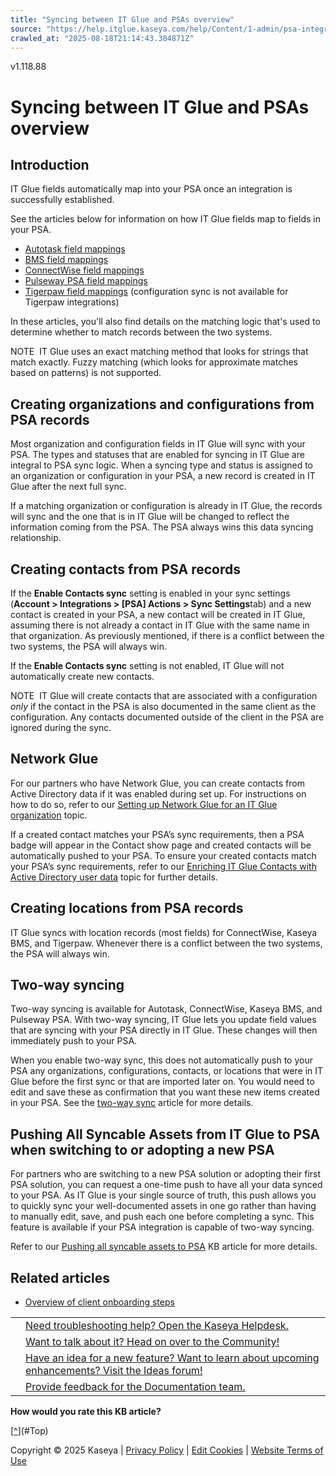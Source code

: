 ```yaml
---
title: "Syncing between IT Glue and PSAs overview"
source: "https://help.itglue.kaseya.com/help/Content/1-admin/psa-integrations/syncing-between-it-glue-and-psas-overview.html"
crawled_at: "2025-08-18T21:14:43.384871Z"
---
```


v1.118.88

# Syncing between IT Glue and PSAs overview

## Introduction

IT Glue fields automatically map into your PSA once an integration is successfully established.

See the articles below for information on how IT Glue fields map to fields in your PSA.

* [Autotask field mappings](integrating-with-autotask.html#Autotask-IT-Glue-field-mappings)
* [BMS field mappings](integrating-with-kaseya-bms.html#BMS-IT-Glue-field-mappings)
* [ConnectWise field mappings](connectwise-manage-field-mappings.html)
* [Pulseway PSA field mappings](psa-field-mappings.html)
* [Tigerpaw field mappings](tigerpaw-field-mappings.html) (configuration sync is not available for Tigerpaw integrations)

In these articles, you'll also find details on the matching logic that's used to determine whether to match records between the two systems.

NOTE  IT Glue uses an exact matching method that looks for strings that match exactly. Fuzzy matching (which looks for approximate matches based on patterns) is not supported.

## Creating organizations and configurations from PSA records

Most organization and configuration fields in IT Glue will sync with your PSA. The types and statuses that are enabled for syncing in IT Glue are integral to PSA sync logic. When a syncing type and status is assigned to an organization or configuration in your PSA, a new record is created in IT Glue after the next full sync.

If a matching organization or configuration is already in IT Glue, the records will sync and the one that is in IT Glue will be changed to reflect the information coming from the PSA. The PSA always wins this data syncing relationship.

## Creating contacts from PSA records

If the **Enable Contacts sync** setting is enabled in your sync settings (**Account > Integrations > [PSA] Actions > Sync Settings**tab) and a new contact is created in your PSA, a new contact will be created in IT Glue, assuming there is not already a contact in IT Glue with the same name in that organization. As previously mentioned, if there is a conflict between the two systems, the PSA will always win.

If the **Enable Contacts sync** setting is not enabled, IT Glue will not automatically create new contacts.

NOTE  IT Glue will create contacts that are associated with a configuration *only* if the contact in the PSA is also documented in the same client as the configuration. Any contacts documented outside of the client in the PSA are ignored during the sync.

## Network Glue

For our partners who have Network Glue, you can create contacts from Active Directory data if it was enabled during set up. For instructions on how to do so, refer to our [Setting up Network Glue for an IT Glue organization](../../4-network-glue/using-network-glue/setting-up-network-glue-for-an-it-glue-organization.html) topic.

If a created contact matches your PSA’s sync requirements, then a PSA badge will appear in the Contact show page and created contacts will be automatically pushed to your PSA. To ensure your created contacts match your PSA’s sync requirements, refer to our [Enriching IT Glue Contacts with Active Directory user data](../../4-network-glue/using-network-glue/enriching-it-glue-contacts-with-active-directory-user-data.html) topic for further details.

## Creating locations from PSA records

IT Glue syncs with location records (most fields) for ConnectWise, Kaseya BMS, and Tigerpaw. Whenever there is a conflict between the two systems, the PSA will always win.

## Two-way syncing

Two-way syncing is available for Autotask, ConnectWise, Kaseya BMS, and Pulseway PSA. With two-way syncing, IT Glue lets you update field values that are syncing with your PSA directly in IT Glue. These changes will then immediately push to your PSA.

When you enable two-way sync, this does not automatically push to your PSA any organizations, configurations, contacts, or locations that were in IT Glue before the first sync or that are imported later on. You would need to edit and save these as confirmation that you want these new items created in your PSA. See the [two-way sync](enabling-two-way-sync.html) article for more details.

## Pushing All Syncable Assets from IT Glue to PSA when switching to or adopting a new PSA

For partners who are switching to a new PSA solution or adopting their first PSA solution, you can request a one-time push to have all your data synced to your PSA. As IT Glue is your single source of truth, this push allows you to quickly sync your well-documented assets in one go rather than having to manually edit, save, and push each one before completing a sync. This feature is available if your PSA integration is capable of two-way syncing.

Refer to our [Pushing all syncable assets to PSA](pushing-all-syncable-assets-to-psa.html) KB article for more details.

## Related articles

* [Overview of client onboarding steps](../../2-using/documentation-guide/overview-of-client-onboarding-steps.html)

|  |  |
| --- | --- |
|  | [Need troubleshooting help? Open the Kaseya Helpdesk.](https://helpdesk.kaseya.com/) |
|  | [Want to talk about it? Head on over to the Community!](https://community.kaseya.com/it-operations) |
|  | [Have an idea for a new feature? Want to learn about upcoming enhancements? Visit the Ideas forum!](https://community.kaseya.com/ideas/categories/ITGlue-ideas-portal) |
|  | [Provide feedback for the Documentation team.](javascript:(function()%7BSendLinkByMail()%3B%7D)()%3B) |

**How would you rate this KB article?**

[[^](#Top)](#Top)

Copyright © 2025 Kaseya | [Privacy Policy](https://www.kaseya.com/legal/kaseya-privacy-statement/) | [Edit Cookies](#) | [Website Terms of Use](https://www.kaseya.com/legal/website-terms-of-use/)
